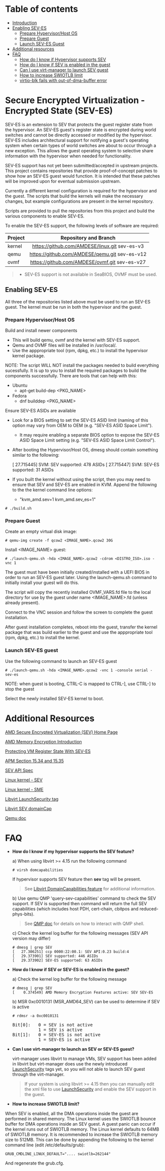 # Table of contents
* [ Introduction ](#intro)
* [ Enabling SEV-ES ](#sev-es)
  * [ Prepare Hypervisor/Host OS ](#sev-es-prep-hv)
  * [ Prepare Guest ](#sev-es-prep-guest)
  * [ Launch SEV-ES Guest ](#sev-es-launch-guest)
* [ Additional resources ](#resources)
* [ FAQ ](#faq)
  * [ How do I know if Hypervisor supports SEV ](#faq-1)
  * [ How do I know if SEV is enabled in the guest](#faq-2)
  * [ Can I use virt-manager to launch SEV guest](#faq-3)
  * [ How to increase SWIOTLB limit](#faq-4)
  * [ virtio-blk fails with out-of-dma-buffer error](#faq-5)  
  
<a name="intro"></a>
# Secure Encrypted Virtualization - Encrypted State (SEV-ES)

SEV-ES is an extension to SEV that protects the guest register state from the
hypervisor. An SEV-ES guest's register state is encrypted during world switches
and cannot be directly accessed or modified by the hypervisor. SEV-ES includes
architectural support for notifying a guest's operating system when certain
types of world switches are about to occur through a new exception. This allows
the guest operating system to selective share information with the hypervisor
when needed for functionality.

SEV-ES support has not yet been submitted/accepted in upstream projects. This
project contains repositories that provide proof-of-concept patches to show how
an SEV-ES guest would function. It is intended that these patches will be
improved upon for eventual submission upstream.

Currently a different kernel configuration is required for the hypervisor and
the guest. The scripts that build the kernels will make the necessary changes,
but example configurations are present in the kernel repository.

Scripts are provided to pull the repositories from this project and  build the
various components to enable SEV-ES.

To enable the SEV-ES support, the following levels of software are required:

| Project       | Repository and Branch                             |
| ------------- |:-------------------------------------------------:|
| kernel        | https://github.com/AMDESE/linux.git sev-es-v3     |
| qemu          | https://github.com/AMDESE/qemu.git  sev-es-v12    |
| ovmf          | https://github.com/AMDESE/ovmf.git  sev-es-v27    |

> * SEV-ES support is not available in SeaBIOS, OVMF must be used.

<a name="sev-es"></a>
## Enabling SEV-ES

All three of the repositories listed above must be used to run an SEV-ES guest.
The kernel must be run in both the hypervisor and the guest.

<a name="sev-es-prep-hv"></a>
### Prepare Hypervisor/Host OS

Build and install newer components
* This will build qemu, ovmf and the kernel with SEV-ES support.
* Qemu and OVMF files will be installed in /usr/local/.
* Use the apppropriate tool (rpm, dpkg, etc.) to install the hypervisor
  kernel package.

NOTE: The script WILL NOT install the packages needed to build everything
sucessfully. It is up to you to install the required packages to build the
components successfully. There are tools that can help with this:

* Ubuntu
  * apt-get build-dep <PKG_NAME>
* Fedora
  * dnf builddep <PKG_NAME>

Ensure SEV-ES ASIDs are available
* Look for a BIOS setting to set the SEV-ES ASID limit (naming of this
  option may vary from OEM to OEM (e.g. "SEV-ES ASID Space Limit").
  * It may require enabling a separate BIOS option to expose the SEV-ES
    ASID Space Limit setting (e.g. "SEV-ES ASID Space Limit Control").
* After booting the Hypervisor/Host OS, dmesg should contain something
  similar to the following:

	[   27.715445] SVM: SEV supported: 478 ASIDs
	[   27.715447] SVM: SEV-ES supported: 31 ASIDs

* If you built the kernel without using the script, then you may need to
  ensure that SEV and SEV-ES are enabled in KVM. Append the following to
  the the kernel command line options:
  * "kvm_amd.sev=1 kvm_amd.sev_es=1"

```
# ./build.sh
```

<a name="sev-es-prep-guest"></a>
### Prepare Guest

Create an empty virtual disk image:

```
# qemu-img create -f qcow2 <IMAGE_NAME>.qcow2 30G
```

Install <IMAGE_NAME> guest:

```
# ./launch-qemu.sh -hda <IMAGE_NAME>.qcow2 -cdrom <DISTRO_ISO>.iso -vnc 1
```
The guest must have been initially created/installed with a UEFI BIOS in order
to run an SEV-ES guest later. Using the launch-qemu.sh command to initially
install your guest will do this.

The script will copy the recently installed OVMF_VARS.fd file to the local
directory for use by the guest under name <IMAGE_NAME>.fd (unless already
present).

Connect to the VNC session and follow the screen to complete the guest
installation.

After guest installation completes, reboot into the guest, transfer the kernel
package that was build earlier to the guest and use the apppropriate tool (rpm,
dpkg, etc.) to install the kernel.

<a name="sev-es-launch-guest"></a>
### Launch SEV-ES guest

Use the following command to launch an SEV-ES guest

```
# ./launch-qemu.sh -hda <IMAGE_NAME>.qcow2 -vnc 1 -console serial -sev-es
```
NOTE: when guest is booting, CTRL-C is mapped to CTRL-], use CTRL-] to stop the guest

Select the newly installed SEV-ES kernel to boot.

<a name="resources"></a>
# Additional Resources

[AMD Secure Encrypted Virtualization (SEV) Home Page](https://developer.amd.com/sev/)

[AMD Memory Encryption Introduction](https://developer.amd.com/wordpress/media/2013/12/AMD_Memory_Encryption_Whitepaper_v7-Public.pdf)

[Protecting VM Register State With SEV-ES](https://www.amd.com/system/files/TechDocs/Protecting%20VM%20Register%20State%20with%20SEV-ES.pdf)

[APM Section 15.34 and 15.35](http://support.amd.com/TechDocs/24593.pdf)

[SEV API Spec](http://support.amd.com/TechDocs/55766_SEV-KM%20API_Specification.pdf)

[Linux kernel - SEV](https://elixir.bootlin.com/linux/latest/source/Documentation/virt/kvm/amd-memory-encryption.rst)

[Linux kernel - SME](https://elixir.bootlin.com/linux/latest/source/Documentation/x86/amd-memory-encryption.rst)

[Libvirt LaunchSecurity tag](https://libvirt.org/formatdomain.html#sev)

[Libvirt SEV domainCap](https://libvirt.org/formatdomaincaps.html#elementsSEV)

[Qemu doc](https://git.qemu.org/?p=qemu.git;a=blob;f=docs/amd-memory-encryption.txt;h=f483795eaafed8409b1e96806ca743354338c9dc;hb=HEAD)

<a name="faq"></a>
# FAQ

<a name="faq-1"></a>
 * <b>How do I know if my hypervisor supports the SEV feature?</b>
   
   a) When using libvirt >= 4.15 run the following command
   
   ```
   # virsh domcapabilities
   ```
   If hypervisor supports SEV feature then <b>sev</b> tag will be present.
   
   >See [Libvirt DomainCapabilities feature](https://libvirt.org/formatdomaincaps.html#elementsSEV)
for additional information.
 
   b) Use qemu QMP 'query-sev-capabilities' command to check the SEV support. If SEV is supported then command will return the full SEV capabilities (which includes host PDH, cert-chain, cbitpos and reduced-phys-bits).
   
     > See [QMP doc](https://github.com/qemu/qemu/blob/master/docs/devel/writing-qmp-commands.txt) for details on how to interact with QMP shell.

   c) Check the kernel log buffer for the following messages (SEV API version may differ)
   ```
   # dmesg | grep SEV
   [   27.306251] ccp 0000:22:00.1: SEV API:0.23 build:4
   [   29.373901] SEV supported: 446 ASIDs
   [   29.373902] SEV-ES supported: 63 ASIDs
   ```
  
<a name="faq-2"></a>
 * <b>How do I know if SEV or SEV-ES is enabled in the guest?</b>
 
   a) Check the kernel log buffer for the following message
   ```
   # dmesg | grep SEV
   [    0.374549] AMD Memory Encryption Features active: SEV SEV-ES
   ```
   
   b) MSR 0xc0010131 (MSR_AMD64_SEV) can be used to determine if SEV is active
   
   ```
   # rdmsr -a 0xc0010131
   ```
   <pre>
   Bit[0]:   0 = SEV is not active
             1 = SEV is active
   Bit[1]:   0 = SEV-ES is not active
             1 = SEV-ES is active
   </pre>

<a name="faq-3"></a>
 * <b>Can I use virt-manager to launch an SEV or SEV-ES guest?</b>

    virt-manager uses libvirt to manage VMs, SEV support has been added in libvirt but virt-manager does use the newly introduced [LaunchSecurity](https://libvirt.org/formatdomain.html#sev) tags yet, so you will not able to launch SEV guest through the virt-manager.
    > If your system is using libvirt >= 4.15 then you can manually edit the xml file to use [LaunchSecurity](https://libvirt.org/formatdomain.html#sev) and enable the SEV support in the guest.

<a name="faq-4"></a>
 * <b>How to increase SWIOTLB limit?</b>
 
 When SEV is enabled, all the DMA operations inside the guest are performed in shared memory. The Linux kernel uses the SWIOTLB bounce buffer for DMA operations inside an SEV guest. A guest panic can occur if the kernel runs out of SWIOTLB memory. The Linux kernel defaults to 64MB of SWIOTLB memory. It is recommended to increase the SWIOTLB memory size to 512MB. This can be done by appending the following to the kernel command line (edit /etc/defaults/grub):
 
```
GRUB_CMDLINE_LINUX_DEFAULT=".... swiotlb=262144"
```

And regenerate the grub.cfg.
